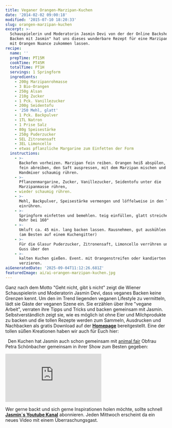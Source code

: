 ```yaml
---
title: Veganer Orangen-Marzipan-Kuchen
date: '2014-02-02 09:00:18'
modified: '2015-07-10 18:20:33'
slug: orangen-marzipan-kuchen
excerpt: >-
  Schauspielerin und Moderatorin Jasmin Devi von der der Online Backshow "Vegan
  Backen mit Jasmin" hat uns dieses wunderbare Rezept für eine Marzipan-Torte
  mit Orangen Nuance zukommen lassen.
recipe:
  name: ''
  prepTime: PT15M
  cookTime: PT45M
  totalTime: PT1H
  servings: 1 Springform
  ingredients:
    - 200g Marzipanrohmasse
    - 3 Bio-Orangen
    - 250g Alsan
    - 210g Zucker
    - 1 Pck. Vanillezucker
    - 200g Seidentofu
    - '250 Mehl, glatt'
    - 1 Pck. Backpulver
    - 1TL Natron
    - 1 Prise Salz
    - 80g Speisestärke
    - 250g Puderzucker
    - 5EL Zitronensaft
    - 3EL Limoncello
    - etwas pflanzliche Margarine zum Einfetten der Form
  instructions:
    - >-
      Backofen vorheizen. Marzipan fein reiben. Orangen heiß abspülen, Schale
      fein abreiben, den Saft auspressen, mit dem Marzipan mischen und mit dem
      Handmixer schaumig rühren.
    - >-
      Pflanzenmargarine, Zucker, Vanillezucker, Seidentofu unter die
      Marzipanmasse rühren,
    - wieder schaumig rühren.
    - >-
      Mehl, Backpulver, Speisestärke vermengen und löffelweise in den Teig
      einrühren.
    - >-
      Springform einfetten und bemehlen. teig einfüllen, glatt streichen und im
      Rohr bei 160°
    - >-
      Umluft ca. 45 min. lang backen lassen. Rausnehmen, gut auskühlen lassen
      (am Besten auf einem Kuchengitter)
    - >-
      Für die Glasur Puderzucker, Zitronensaft, Limoncello verrühren und den
      Guss über den
    - >-
      kalten Kuchen gießen. Event. mit Orangenstreifen oder kandierten Orangen
      verzieren.
aiGeneratedDate: '2025-09-04T11:12:26.681Z'
featuredImage: ai/ai-orangen-marzipan-kuchen.jpg
---
```


Ganz nach dem Motto "Geht nicht, gibt ́s nicht" zeigt die Wiener Schauspielerin und Moderatorin Jasmin Devi, dass veganes Backen keine Grenzen kennt. Um den im Trend liegenden veganen Lifestyle zu vermitteln, lädt sie Gäste der veganen Szene ein. Sie erzählen über ihre "vegane Arbeit", verraten ihre Tipps und Tricks und backen gemeinsam mit Jasmin. Selbstverständlich zeigt sie, wie es möglich ist ohne Eier und Milchprodukte zu backen und die tollen Rezepte werden zum Sammeln, Ausdrucken und Nachbacken als gratis Download auf der **[Homepage](http://www.veganbackenmitjasmin.com/)** bereitgestellt. Eine der tollen süßen Kreationen haben wir auch für Euch hier:  

  Den Kuchen hat Jasmin auch schon gemeinsam mit [animal fair](http://www.animalfair.at/) Obfrau Petra Schönbacher gemeinsam in ihrer Show zum Besten gegeben: <style>.embed-container { position: relative; padding-bottom: 56.25%; height: 0; overflow: hidden; max-width: 100%; } .embed-container iframe, .embed-container object, .embed-container embed { position: absolute; top: 0; left: 0; width: 100%; height: 100%; }</style>

<iframe src="https://www.youtube.com/embed/6aQ2tB8T-Os" frameborder="0" allowfullscreen=""></iframe>

Wer gerne backt und sich gerne Inspirationen holen möchte, sollte schnell **[Jasmin´s Youtube Kanal](http://www.youtube.com/channel/UCqR9bq5dVoM2MyhIyB7fjvw?feature=watch)** abonnieren. Jeden Mittwoch erscheint da ein neues Video mit einem Überraschungsgast. [<!-- Image removed (no copyright): vbmj-gaeste-02.jpg -->](https://www.veganblatt.com/i/vbmj-gaeste-02.jpg)
